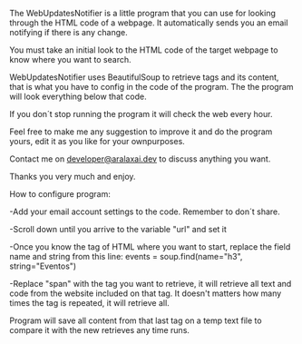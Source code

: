The WebUpdatesNotifier is a little program that you can use for looking
through the HTML code of a webpage. It automatically sends you an email
notifying if there is any change.

You must take an initial look to the HTML code of the target webpage
to know where you want to search.

WebUpdatesNotifier uses BeautifulSoup to retrieve tags and its content,
that is what you have to config in the code of the program.
The the program will look everything below that code.

If you don´t stop running the program it will check the web every hour.

Feel free to make me any suggestion to improve it and do the program
yours, edit it as you like for your ownpurposes.

Contact me on developer@aralaxai.dev to discuss anything you want.

Thanks you very much and enjoy.

How to configure program:

-Add your email account settings to the code. Remember to don´t share.

-Scroll down until you arrive to the variable "url" and set it

-Once you know the tag of HTML where you want to start, replace the field
 name and string from this line:
 events = soup.find(name="h3", string="Eventos")
 
-Replace "span" with the tag you want to retrieve, it will retrieve
 all text and code from the website included on that tag. It doesn't
 matters how many times the tag is repeated, it will retrieve all.

Program will save all content from that last tag on a temp text file
to compare it with the new retrieves any time runs.
